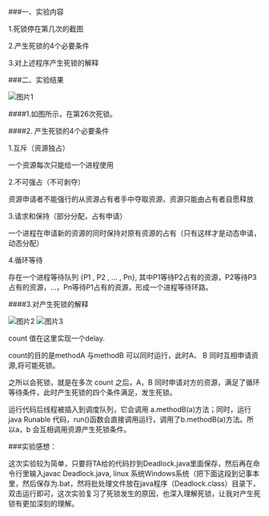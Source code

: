 ###一、实验内容

1.死锁停在第几次的截图

2.产生死锁的4个必要条件

3.对上述程序产生死锁的解释

###二、实验结果

![图片1](https://ooo.0o0.ooo/2016/11/11/5825aa75c267c.png)

####1.如图所示，在第26次死锁。

####2. 产生死锁的4个必要条件

1.互斥（资源独占） 

一个资源每次只能给一个进程使用 

2.不可强占（不可剥夺） 

资源申请者不能强行的从资源占有者手中夺取资源，资源只能由占有者自愿释放 

3.请求和保持（部分分配，占有申请） 

一个进程在申请新的资源的同时保持对原有资源的占有（只有这样才是动态申请，动态分配） 

4.循环等待 

存在一个进程等待队列 {P1 , P2 , … , Pn}, 其中P1等待P2占有的资源，P2等待P3占有的资源，…，Pn等待P1占有的资源，形成一个进程等待环路。

####3.对产生死锁的解释
	
![图片2](https://ooo.0o0.ooo/2016/11/11/5825aa75cc776.png)
![图片3](https://ooo.0o0.ooo/2016/11/11/5825aa75d1c71.png)
	
 count 值在这里实现一个delay.
 
 count的目的是methodA 与methodB 可以同时运行，此时A、 B 同时互相申请资源,将可能死锁。
 
之所以会死锁，就是在多次 count 之后，A，B 同时申请对方的资源，满足了循环等待条件，此时产生死锁的四个条件满足，发生死锁。

运行代码后线程被插入到调度队列，它会调用 a.methodB(a)方法；同时，运行 java Runable 代码，run()函数会直接调用运行，调用了b.methodB(a)方法。所以a，b 会互相调用资源产生死锁条件。

###实验感想：

这次实验较为简单，只要将TA给的代码抄到Deadlock.java里面保存，然后再在命令行里输入javac Deadlock.java, linux 系统Windows系统（把下面这段到记事本里，然后保存为.bat，然将批处理文件放在java程序（Deadlock.class）目录下，双击运行即可，这次实验复习了死锁发生的原因，也深入理解死锁，让我对产生死锁有更加深刻的理解。

